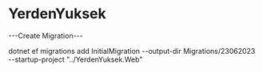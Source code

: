 # YerdenYuksek

---Create Migration---

dotnet ef migrations add InitialMigration --output-dir Migrations/23062023 --startup-project "../YerdenYuksek.Web"
